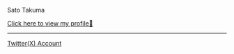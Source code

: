 Sato Takuma

[Click here to view my profile🌟](https://takuma1229.github.io/)

---

[Twitter(X) Account](https://twitter.com/takumasato_2000)

